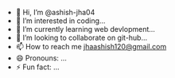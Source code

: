 - 👋 Hi, I’m @ashish-jha04
- 👀 I’m interested in coding...
- 🌱 I’m currently learning web devlopment...
- 💞️ I’m looking to collaborate on git-hub...
- 📫 How to reach me jhaashish120@gmail.com
- 😄 Pronouns: ...
- ⚡ Fun fact: ...

<!---
ashish-jha04/ashish-jha04 is a ✨ special ✨ repository because its `README.md` (this file) appears on your GitHub profile.
You can click the Preview link to take a look at your changes.
--->
